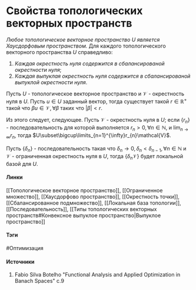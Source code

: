 # Свойства топологических векторных пространств
*Любое топологическое векторное пространство $U$ является Хаусдорфовым пространством.*
Для каждого топологического векторного пространства $U$ справедливо:
1. *Каждая окрестность нуля содержится в сбалансированой окрестности нуля*;
2. *Каждая выпуклая окрестность нуля содержится в сбалансированой выпуклой окрестности нуля*.

Пусть $U$ - топологическое векторное пространство и $\mathcal{V}$ - окрестность нуля в $U$. Пусть $u\in U$ заданный вектор, тогда существует такой $r\in\mathbb{R}^{+}$ такой что $\beta u\in\mathcal{V},\forall\beta$ таких что $|\beta|<r$. 

Из этого следует, следующее. Пусть $\mathcal{V}$ - окрестность нуля в $U$; если $\{r_{n}\}$ - последовательность для которой выполняется $r_{n}>0,\forall n\in\mathbb{N}$, и $\lim_{n\to\infty}r_n$, тогда $U\subset\bigcup\limits_{n=1}^{\infty}r_{n}\mathcal{V}$.

Пусть $\{\delta_{n}\}$ - последовательность такая что $\delta_{n}\to0,\delta_{n}<\delta_{n-1},\forall n\in\mathbb{N}$ и $\mathcal{V}$ - ограниченная окрестность нуля в $U$, тогда $\{\delta_{n}\mathcal{V}\}$ будет локальной базой для $U$.


#### Линки
 [[Топологическое векторное пространство]],
 [[Ограниченное множество]],
 [[Хаусдорфово пространство]],
 [[Окрестность точки]],
 [[Сбалансированное подмножество]],
 [[Локальная база топологии]],
 [[Последовательность]],
 [[Типы топологических векторных пространств#Конвексное выпуклое пространство|Выпуклое пространство]]
#### Тэги
 #Оптимизация 
#### Источники
 1. Fabio Silva Botelho "Functional Analysis and Applied Optimization in Banach Spaces" c.9